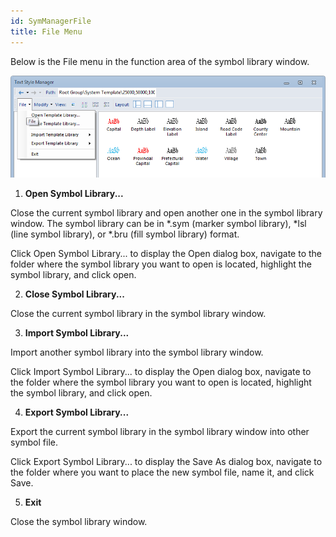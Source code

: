 ```yaml
---
id: SymManagerFile
title: File Menu 
---  
```



Below is the File menu in the function area of the symbol library window.

![](img-en/FileMenu.png)  

  
  1. **Open Symbol Library...**

Close the current symbol library and open another one in the symbol library window. The symbol library can be in *.sym (marker symbol library), *lsl (line symbol library), or *.bru (fill symbol library) format.

Click Open Symbol Library... to display the Open dialog box, navigate to the folder where the symbol library you want to open is located, highlight the symbol library, and click open.

  2. **Close Symbol Library...**

Close the current symbol library in the symbol library window.

  3. **Import Symbol Library...**

Import another symbol library into the symbol library window.

Click Import Symbol Library... to display the Open dialog box, navigate to the folder where the symbol library you want to open is located, highlight the symbol library, and click open.

  4. **Export Symbol Library...**

Export the current symbol library in the symbol library window into other symbol file. 

Click Export Symbol Library... to display the Save As dialog box, navigate to the folder where you want to place the new symbol file, name it, and click Save.

  5. **Exit**

Close the symbol library window.